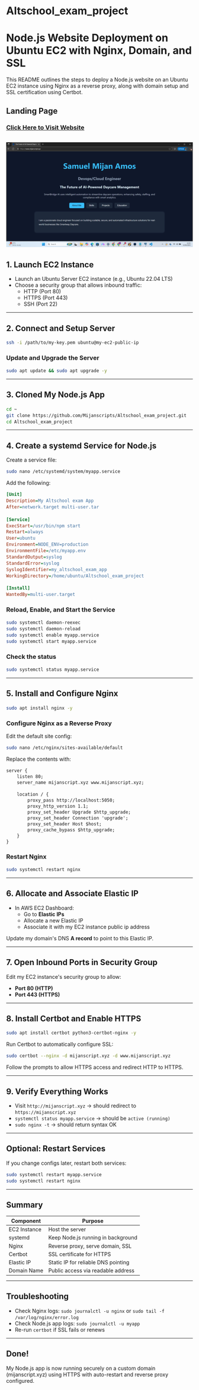 # Altschool_exam_project

# Node.js Website Deployment on Ubuntu EC2 with Nginx, Domain, and SSL

This README outlines the steps to deploy a Node.js website on an Ubuntu EC2 instance using Nginx as a reverse proxy, along with domain setup and SSL certification using Certbot.

##  Landing Page
### [Click Here to Visit Website](https://mijanscript.xyz)
![alt text](landingpage.png)
---


##  1. Launch EC2 Instance

- Launch an Ubuntu Server EC2 instance (e.g., Ubuntu 22.04 LTS)
- Choose a security group that allows inbound traffic:
  - HTTP (Port 80)
  - HTTPS (Port 443)
  - SSH (Port 22)

---

##  2. Connect and Setup Server

```bash
ssh -i /path/to/my-key.pem ubuntu@my-ec2-public-ip
```

### Update and Upgrade the Server

```bash
sudo apt update && sudo apt upgrade -y
```

---

##  3. Cloned My Node.js App

```bash
cd ~
git clone https://github.com/Mijanscripts/Altschool_exam_project.git
cd Altschool_exam_project
```


---

##  4. Create a systemd Service for Node.js

Create a service file:

```bash
sudo nano /etc/systemd/system/myapp.service
```

Add the following:

```ini
[Unit]
Description=My Altschool exam App
After=network.target multi-user.tar

[Service]
ExecStart=/usr/bin/npm start
Restart=always
User=ubuntu
Environment=NODE_ENV=production
EnvironmentFile=/etc/myapp.env
StandardOutput=syslog
StandardError=syslog
SyslogIdentifier=my_altschool_exam_app
WorkingDirectory=/home/ubuntu/Altschool_exam_project

[Install]
WantedBy=multi-user.target
```


### Reload, Enable, and Start the Service

```bash
sudo systemctl daemon-reexec
sudo systemctl daemon-reload
sudo systemctl enable myapp.service
sudo systemctl start myapp.service
```

### Check the status

```bash
sudo systemctl status myapp.service
```

---

##  5. Install and Configure Nginx

```bash
sudo apt install nginx -y
```

### Configure Nginx as a Reverse Proxy

Edit the default site config:

```bash
sudo nano /etc/nginx/sites-available/default
```

Replace the contents with:

```nginx
server {
    listen 80;
    server_name mijanscript.xyz www.mijanscript.xyz;

    location / {
        proxy_pass http://localhost:5050;
        proxy_http_version 1.1;
        proxy_set_header Upgrade $http_upgrade;
        proxy_set_header Connection 'upgrade';
        proxy_set_header Host $host;
        proxy_cache_bypass $http_upgrade;
    }
}
```

### Restart Nginx

```bash
sudo systemctl restart nginx
```

---

##  6. Allocate and Associate Elastic IP

- In AWS EC2 Dashboard:
  - Go to **Elastic IPs**
  - Allocate a new Elastic IP
  - Associate it with my EC2 instance public ip address

Update my domain's DNS **A record** to point to this Elastic IP.

---

##  7. Open Inbound Ports in Security Group

Edit my EC2 instance's security group to allow:

- **Port 80 (HTTP)**
- **Port 443 (HTTPS)**

---

##  8. Install Certbot and Enable HTTPS

```bash
sudo apt install certbot python3-certbot-nginx -y
```

Run Certbot to automatically configure SSL:

```bash
sudo certbot --nginx -d mijanscript.xyz -d www.mijanscript.xyz
```

Follow the prompts to allow HTTPS access and redirect HTTP to HTTPS.

---

##  9. Verify Everything Works

- Visit `http://mijanscript.xyz` → should redirect to `https://mijanscript.xyz`
- `systemctl status myapp.service` → should be `active (running)`
- `sudo nginx -t` → should return syntax OK

---

##  Optional: Restart Services

If you change configs later, restart both services:

```bash
sudo systemctl restart myapp.service
sudo systemctl restart nginx
```

---

##  Summary

| Component       | Purpose                                  |
|----------------|-------------------------------------------|
| EC2 Instance    | Host the server                          |
| systemd         | Keep Node.js running in background       |
| Nginx           | Reverse proxy, serve domain, SSL         |
| Certbot         | SSL certificate for HTTPS                |
| Elastic IP      | Static IP for reliable DNS pointing      |
| Domain Name     | Public access via readable address       |

---

##  Troubleshooting

- Check Nginx logs: `sudo journalctl -u nginx` or `sudo tail -f /var/log/nginx/error.log`
- Check Node.js app logs: `sudo journalctl -u myapp`
- Re-run `certbot` if SSL fails or renews

---

##  Done!

My Node.js app is now running securely on a custom domain (mijanscript.xyz) using HTTPS with auto-restart and reverse proxy configured.
